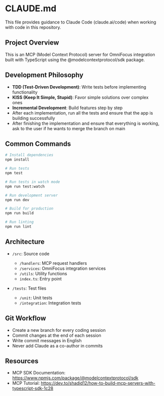 # CLAUDE.md

This file provides guidance to Claude Code (claude.ai/code) when working with code in this repository.

## Project Overview

This is an MCP (Model Context Protocol) server for OmniFocus integration built with TypeScript using the @modelcontextprotocol/sdk package.

## Development Philosophy

- **TDD (Test-Driven Development)**: Write tests before implementing functionality
- **KISS (Keep It Simple, Stupid)**: Favor simple solutions over complex ones
- **Incremental Development**: Build features step by step
- After each implementation, run all the tests and ensure that the app is building successfully
- After finishing the implementation and ensure that everything is working, ask to the user if he wants to merge the branch on main

## Common Commands

```bash
# Install dependencies
npm install

# Run tests
npm test

# Run tests in watch mode
npm run test:watch

# Run development server
npm run dev

# Build for production
npm run build

# Run linting
npm run lint
```

## Architecture

- `/src`: Source code
  - `/handlers`: MCP request handlers
  - `/services`: OmniFocus integration services
  - `/utils`: Utility functions
  - `index.ts`: Entry point

- `/tests`: Test files
  - `/unit`: Unit tests
  - `/integration`: Integration tests

## Git Workflow

- Create a new branch for every coding session
- Commit changes at the end of each session
- Write commit messages in English
- Never add Claude as a co-author in commits

## Resources

- MCP SDK Documentation: https://www.npmjs.com/package/@modelcontextprotocol/sdk
- MCP Tutorial: https://dev.to/shadid12/how-to-build-mcp-servers-with-typescript-sdk-1c28
